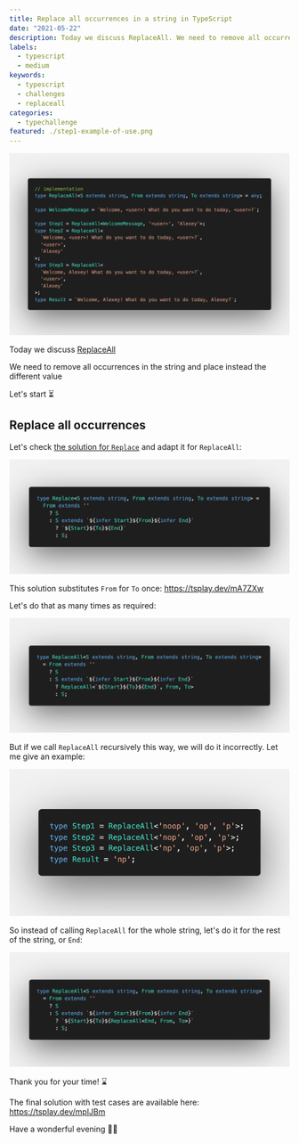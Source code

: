 ```yaml
---
title: Replace all occurrences in a string in TypeScript
date: "2021-05-22"
description: Today we discuss ReplaceAll. We need to remove all occurrences in the string and place instead the different value. Let's do that 🚀
labels:
  - typescript
  - medium
keywords:
  - typescript
  - challenges
  - replaceall
categories:
  - typechallenge
featured: ./step1-example-of-use.png
---
```


![Example of ReplaceAll use](./step1-example-of-use.png)

Today we discuss [ReplaceAll](https://github.com/type-challenges/type-challenges/blob/master/questions/119-medium-replaceall/README.md)

We need to remove all occurrences in the string and place instead the different value

Let's start ⏳

## Replace all occurrences

Let's check [the solution for `Replace`](/2021-05-17-replace-occurrence-in-a-string-in-typescript/) and adapt it for `ReplaceAll`:

![Replace, solution](./step2-replace-solution.png)

This solution substitutes `From` for `To` once: https://tsplay.dev/mA7ZXw

Let's do that as many times as required:

![ReplaceAll, version 1](./step3-solution-v1.png)

But if we call `ReplaceAll` recursively this way, we will do it incorrectly. Let me give an example:

![Not working example for version 1](./step4-example-for-v1-solution.png)

So instead of calling `ReplaceAll` for the whole string, let's do it for the rest of the string, or `End`:

![Solution](./step5-solution.png)

Thank you for your time! ⌛️

The final solution with test cases are available here: https://tsplay.dev/mplJBm

Have a wonderful evening 👩‍💻

